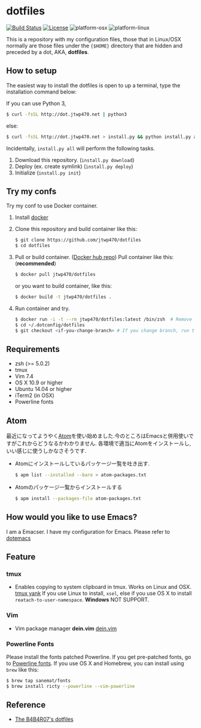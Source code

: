 # dotfiles
[![Build Status](https://travis-ci.org/jtwp470/dotfiles.svg)](https://travis-ci.org/jtwp470/dotfiles)
[![License](http://img.shields.io/:license-mit-blue.svg)](http://jtwp470.mit-license.org/)
![platform-osx](https://img.shields.io/badge/platform-osx-blue.svg?style=flat-square)
![platform-linux](https://img.shields.io/badge/platform-Linux-blue.svg?style=flat-square)

This is a repository with my configuration files, those that in Linux/OSX normally are those files under the ```{$HOME}``` directory that are hidden and preceded by a dot, AKA, **dotfiles**.


## How to setup

The easiest way to install the dotfiles is open to up a terminal, type the installation command below:

If you can use Python 3,

```bash
$ curl -fsSL http://dot.jtwp470.net | python3
```

else:

```bash
$ curl -fsSL http://dot.jtwp470.net > install.py && python install.py all
```

Incidentally, ```install.py all``` will perform the following tasks.

1. Download this repository. (```install.py download```)
2. Deploy (ex. create symlink) (```install.py deploy```)
3. Initialize (```install.py init```)

## Try my confs
Try my conf to use Docker container.

1. Install [docker](https://docs.docker.com/engine/installation/)
2. Clone this repository and build container like this:
   ```bash
   $ git clone https://github.com/jtwp470/dotfiles
   $ cd dotfiles
   ```

3. Pull or build container. ([Docker hub repo](https://hub.docker.com/r/jtwp470/dotfiles/))
   Pull container like this: (**recommended**)
   ```bash
   $ docker pull jtwp470/dotfiles
   ```
   or you want to build container, like this:
   ```bash
   $ docker build -t jtwp470/dotfiles .
   ```

4. Run container and try.
   ```bash
   $ docker run -i -t --rm jtwp470/dotfiles:latest /bin/zsh  # Remove container when you exit process
   $ cd ~/.dotconfig/dotfiles
   $ git checkout <if-you-change-branch> # If you change branch, run this.
   ```

## Requirements

* zsh  (>= 5.0.2)
* tmux
* Vim 7.4
* OS X 10.9 or higher
* Ubuntu 14.04 or higher
* iTerm2 (in OSX)
* Powerline fonts

## Atom
最近になってようやく[Atom](https://atom.io)を使い始めました.今のところはEmacsと併用使いですがこれからどうなるかわかりません.
各環境で適当にAtomをインストールし, いい感じに使うしかなさそうです.

* Atomにインストールしているパッケージ一覧を吐き出す.
  ```bash
  $ apm list --installed --bare > atom-packages.txt
  ```
* Atomのパッケージ一覧からインストールする
  ```bash
  $ apm install --packages-file atom-packages.txt
  ```

## How would you like to use Emacs?
I am a Emacser. I have my configuration for Emacs. Please refer to [dotemacs](https://github.com/jtwp470/dotemacs)

## Feature
### tmux

* Enables copying to system clipboard in tmux. Works on Linux and OSX.  [tmux yank](https://github.com/tmux-plugins/tmux-yank)
If you use Linux to install,  ```xsel```, else if you use OS X to install ```reatach-to-user-namespace```. **Windows** NOT SUPPORT.

### Vim

* Vim package manager **dein.vim** [dein.vim](https://github.com/Shougo/dein.vim)

### Powerline Fonts
Please install the fonts patched Powerline. If you get pre-patched fonts, go to [Powerline fonts](https://github.com/powerline/fonts).
If you use OS X and Homebrew, you can install using `brew` like this:

```bash
$ brew tap sanemat/fonts
$ brew install ricty --powerline --vim-powerline
```

## Reference

* [The B4B4R07's dotfiles](https://github.com/b4b4r07/dotfiles)
